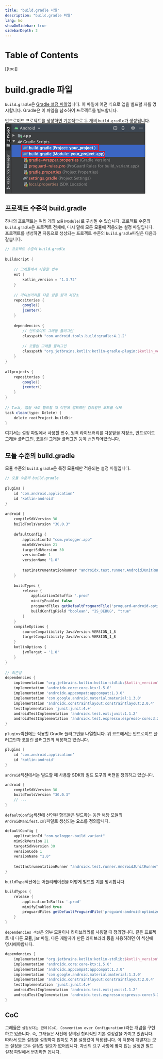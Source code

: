 ```yaml
---
title: "build.gradle 파일"
description: "build.gradle 파일"
lang: ko
showOnSidebar: true
sidebarDepth: 2
---
```


# Table of Contents
[[toc]]


# build.gradle 파일
`build.gradle`은 <u>Gradle 설정 파일</u>입니다. 이 파일에 어떤 식으로 앱을 빌드할 지를 명시합니다. Gradle은 이 파일을 참조하여 프로젝트를 빌드합니다.

안드로이드 프로젝트를 생성하면 기본적으로 두 개의 `build.gradle`가 생성됩니다.
![](./190801_build_gradle/1.png)

## 프로젝트 수준의 build.gradle
하나의 프로젝트는 여러 개의 `모듈(Module)`로 구성될 수 있습니다. 프로젝트 수준의 `build.gradle`은 프로젝트 전체에, 다시 말해 모든 모듈에 적용되는 설정 파일입니다. 프로젝트를 생성하면 자동으로 생성되는 프로젝트 수준의 `build.gradle`파일은 다음과 같습니다.
``` groovy 
// 프로젝트 수준의 build.gradle

buildscript {

    // 그래들에서 사용할 변수
    ext {
        kotlin_version = "1.3.72"
    }

    // 라이브러리를 다운 받을 원격 저장소
    repositories {
        google()
        jcenter()
    }

    dependencies {
        // 안드로이드 그래들 플러그인
        classpath "com.android.tools.build:gradle:4.1.2"

        // 코틀린 그래들 플러그인
        classpath "org.jetbrains.kotlin:kotlin-gradle-plugin:$kotlin_version"
    }
}

allprojects {
    repositories {
        google()
        jcenter()
    }
}

// Task, 앱을 새로 빌드할 때 이전에 빌드했던 컴파일된 코드를 삭제
task clean(type: Delete) {
    delete rootProject.buildDir
}
```
여기서는 설정 파일에서 사용할 변수, 원격 라이브러리를 다운받을 저장소, 안드로이드 그래들 플러그인, 코틀린 그래들 플러그인 등이 선언되어있습니다.


## 모듈 수준의 build.gradle
모듈 수준의 `build.gradle`은 특정 모듈에만 적용되는 설정 파일입니다.
``` groovy 
// 모듈 수준의 build.gradle

plugins {
    id 'com.android.application'
    id 'kotlin-android'
}

android {
    compileSdkVersion 30
    buildToolsVersion "30.0.3"

    defaultConfig {
        applicationId "com.yologger.app"
        minSdkVersion 21
        targetSdkVersion 30
        versionCode 1
        versionName "1.0"

        testInstrumentationRunner "androidx.test.runner.AndroidJUnitRunner"
    }

    buildTypes {
        release {
            applicationIdSuffix '.prod'
            minifyEnabled false
            proguardFiles getDefaultProguardFile('proguard-android-optimize.txt'), 'proguard-rules.pro'
            buildConfigField "boolean", "IS_DEBUG", "true"
        }
    }
    compileOptions {
        sourceCompatibility JavaVersion.VERSION_1_8
        targetCompatibility JavaVersion.VERSION_1_8
    }
    kotlinOptions {
        jvmTarget = '1.8'
    }
}

// 의존성
dependencies {
    implementation "org.jetbrains.kotlin:kotlin-stdlib:$kotlin_version"
    implementation 'androidx.core:core-ktx:1.5.0'
    implementation 'androidx.appcompat:appcompat:1.3.0'
    implementation 'com.google.android.material:material:1.3.0'
    implementation 'androidx.constraintlayout:constraintlayout:2.0.4'
    testImplementation 'junit:junit:4.+'
    androidTestImplementation 'androidx.test.ext:junit:1.1.2'
    androidTestImplementation 'androidx.test.espresso:espresso-core:3.3.0'
}
```
`plugins`섹션에는 적용할 Gradle 플러그인을 나열합니다. 위 코드에서는 안드로이드 플러그인과 코틀린 플러그인의 적용하고 있습니다.
``` groovy
plugins {
    id 'com.android.application'
    id 'kotlin-android'
}
```
`android`섹션에서는 빌드할 때 사용할 SDK와 빌드 도구의 버전을 정의하고 있습니다.
``` groovy
android {
    compileSdkVersion 30
    buildToolsVersion "30.0.3"
    // ...
}
```
`defaultConfig`섹션에 선언된 항목들은 빌드하는 동안 해당 모듈의 `AndroidManifest.xml`파일로 생성되는 요소를 정의합니다.
``` groovy
defaultConfig {
    applicationId "com.yologger.build_variant"
    minSdkVersion 21
    targetSdkVersion 30
    versionCode 1
    versionName "1.0"

    testInstrumentationRunner "androidx.test.runner.AndroidJUnitRunner"
}
```
`buildType`섹션에는 어플리케이션을 어떻게 빌드할 지를 명시합니다.
``` groovy
buildTypes {
    release {
        applicationIdSuffix '.prod'
        minifyEnabled true
        proguardFiles getDefaultProguardFile('proguard-android-optimize.txt'), 'proguard-rules.pro'
    }
}
```

`dependencies 섹션`은 외부 모듈이나 라이브러리를 사용할 때 정의합니다. 같은 프로젝트 내 다른 모듈, jar 파일, 다른 개발자가 만든 라이브러리 등을 사용하려면 이 섹션에 명시해야합니다.
``` groovy
dependencies {
    implementation "org.jetbrains.kotlin:kotlin-stdlib:$kotlin_version"
    implementation 'androidx.core:core-ktx:1.5.0'
    implementation 'androidx.appcompat:appcompat:1.3.0'
    implementation 'com.google.android.material:material:1.3.0'
    implementation 'androidx.constraintlayout:constraintlayout:2.0.4'
    testImplementation 'junit:junit:4.+'
    androidTestImplementation 'androidx.test.ext:junit:1.1.2'
    androidTestImplementation 'androidx.test.espresso:espresso-core:3.3.0'
}
```

## CoC
그래들은 `설정보다는 관례(CoC, Convention over Configuration)`라는 개념을 구현하고 있습니다. 즉, 그래들은 사전에 정의된 합리적인 기본 설정값을 가지고 있습니다. 따라서 모든 설정을 설정하지 않아도 기본 설정값이 적용됩니다. 이 덕분에 개발자는 모든 설정을 모두 설정할 필요가 없어집니다. 자신의 요구 사항에 맞지 않는 설정만 빌드 설정 파일에서 변경하면 됩니다.
